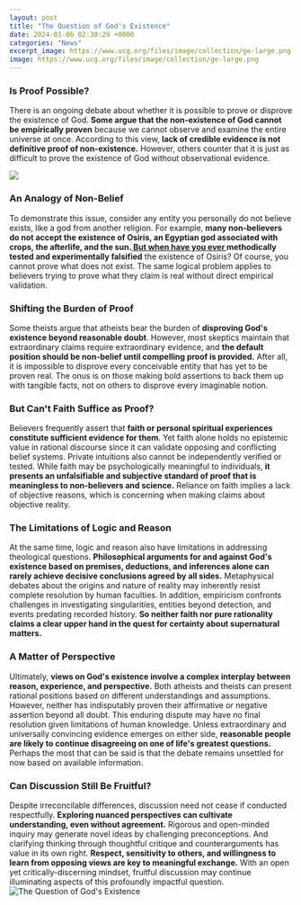 ```yaml
---
layout: post
title: "The Question of God's Existence"
date: 2024-01-06 02:30:29 +0000
categories: "News"
excerpt_image: https://www.ucg.org/files/image/collection/ge-large.png
image: https://www.ucg.org/files/image/collection/ge-large.png
---
```


### Is Proof Possible? 
There is an ongoing debate about whether it is possible to prove or disprove the existence of God. **Some argue that the non-existence of God cannot be empirically proven** because we cannot observe and examine the entire universe at once. According to this view, **lack of credible evidence is not definitive proof of non-existence.** However, others counter that it is just as difficult to prove the existence of God without observational evidence. 

![](https://www.wonderslist.com/wp-content/uploads/2021/08/Scientific-Proofs-for-the-Existence-of-God.jpg)
### An Analogy of Non-Belief
To demonstrate this issue, consider any entity you personally do not believe exists, like a god from another religion. For example, **many non-believers do not accept the existence of Osiris, an Egyptian god associated with crops, the afterlife, and the sun.[ But when have you ever ](https://store.fi.io.vn/game-controller-christmas-for-video-gamers-boys-kids-455/women&)methodically tested and experimentally falsified** the existence of Osiris? Of course, you cannot prove what does not exist. The same logical problem applies to believers trying to prove what they claim is real without direct empirical validation. 
### Shifting the Burden of Proof
Some theists argue that atheists bear the burden of **disproving God's existence beyond reasonable doubt**. However, most skeptics maintain that extraordinary claims require extraordinary evidence, and **the default position should be non-belief until compelling proof is provided.** After all, it is impossible to disprove every conceivable entity that has yet to be proven real. The onus is on those making bold assertions to back them up with tangible facts, not on others to disprove every imaginable notion.
### But Can't Faith Suffice as Proof? 
Believers frequently assert that **faith or personal spiritual experiences constitute sufficient evidence for them**. Yet faith alone holds no epistemic value in rational discourse since it can validate opposing and conflicting belief systems. Private intuitions also cannot be independently verified or tested. While faith may be psychologically meaningful to individuals, **it presents an unfalsifiable and subjective standard of proof that is meaningless to non-believers and science.** Reliance on faith implies a lack of objective reasons, which is concerning when making claims about objective reality.
### The Limitations of Logic and Reason 
At the same time, logic and reason also have limitations in addressing theological questions. **Philosophical arguments for and against God's existence based on premises, deductions, and inferences alone can rarely achieve decisive conclusions agreed by all sides.** Metaphysical debates about the origins and nature of reality may inherently resist complete resolution by human faculties. In addition, empiricism confronts challenges in investigating singularities, entities beyond detection, and events predating recorded history. **So neither faith nor pure rationality claims a clear upper hand in the quest for certainty about supernatural matters.**
### A Matter of Perspective
Ultimately, **views on God's existence involve a complex interplay between reason, experience, and perspective.** Both atheists and theists can present rational positions based on different understandings and assumptions. However, neither has indisputably proven their affirmative or negative assertion beyond all doubt. This enduring dispute may have no final resolution given limitations of human knowledge. Unless extraordinary and universally convincing evidence emerges on either side, **reasonable people are likely to continue disagreeing on one of life's greatest questions.** Perhaps the most that can be said is that the debate remains unsettled for now based on available information.
### Can Discussion Still Be Fruitful?
Despite irreconcilable differences, discussion need not cease if conducted respectfully. **Exploring nuanced perspectives can cultivate understanding, even without agreement.** Rigorous and open-minded inquiry may generate novel ideas by challenging preconceptions. And clarifying thinking through thoughtful critique and counterarguments has value in its own right. **Respect, sensitivity to others, and willingness to learn from opposing views are key to meaningful exchange.** With an open yet critically-discerning mindset, fruitful discussion may continue illuminating aspects of this profoundly impactful question.
![The Question of God's Existence](https://www.ucg.org/files/image/collection/ge-large.png)